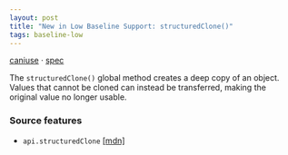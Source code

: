 ```yaml
---
layout: post
title: "New in Low Baseline Support: structuredClone()"
tags: baseline-low
---
```


[caniuse](https://caniuse.com/?search=structured-clone) · [spec](https://html.spec.whatwg.org/multipage/structured-data.html#structured-cloning)

The `structuredClone()` global method creates a deep copy of an object. Values that cannot be cloned can instead be transferred, making the original value no longer usable.

### Source features

- ``api.structuredClone`` [[mdn]](https://developer.mozilla.org/en-US/search?q=api.structuredClone)
